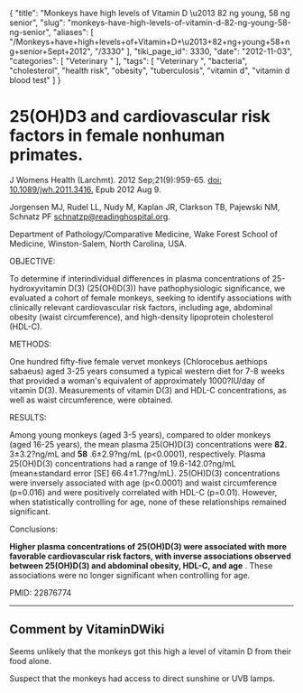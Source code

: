 {
    "title": "Monkeys have high levels of Vitamin D \u2013 82 ng young, 58 ng senior",
    "slug": "monkeys-have-high-levels-of-vitamin-d-82-ng-young-58-ng-senior",
    "aliases": [
        "/Monkeys+have+high+levels+of+Vitamin+D+\u2013+82+ng+young+58+ng+senior+Sept+2012",
        "/3330"
    ],
    "tiki_page_id": 3330,
    "date": "2012-11-03",
    "categories": [
        "Veterinary "
    ],
    "tags": [
        "Veterinary ",
        "bacteria",
        "cholesterol",
        "health risk",
        "obesity",
        "tuberculosis",
        "vitamin d",
        "vitamin d blood test"
    ]
}


# 25(OH)D3 and cardiovascular risk factors in female nonhuman primates.

J Womens Health (Larchmt). 2012 Sep;21(9):959-65. [doi: 10.1089/jwh.2011.3416.](https://doi.org/10.1089/jwh.2011.3416.) Epub 2012 Aug 9.

Jorgensen MJ, Rudel LL, Nudy M, Kaplan JR, Clarkson TB, Pajewski NM, Schnatz PF schnatzp@readinghospital.org.

Department of Pathology/Comparative Medicine, Wake Forest School of Medicine, Winston-Salem, North Carolina, USA.

OBJECTIVE:

To determine if interindividual differences in plasma concentrations of 25-hydroxyvitamin D(3) (25(OH)D(3)) have pathophysiologic significance, we evaluated a cohort of female monkeys, seeking to identify associations with clinically relevant cardiovascular risk factors, including age, abdominal obesity (waist circumference), and high-density lipoprotein cholesterol (HDL-C).

METHODS:

One hundred fifty-five female vervet monkeys (Chlorocebus aethiops sabaeus) aged 3-25 years consumed a typical western diet for 7-8 weeks that provided a woman's equivalent of approximately 1000?IU/day of vitamin D(3). Measurements of vitamin D(3) and HDL-C concentrations, as well as waist circumference, were obtained.

RESULTS:

Among young monkeys (aged 3-5 years), compared to older monkeys (aged 16-25 years), the mean plasma 25(OH)D(3) concentrations were  **82.** 3±3.2?ng/mL and  **58** .6±2.9?ng/mL (p<0.0001), respectively. Plasma 25(OH)D(3) concentrations had a range of 19.6-142.0?ng/mL (mean±standard error <span>[SE]</span> 66.4±1.7?ng/mL). 25(OH)D(3) concentrations were inversely associated with age (p<0.0001) and waist circumference (p=0.016) and were positively correlated with HDL-C (p=0.01). However, when statistically controlling for age, none of these relationships remained significant. 

Conclusions: 

 **Higher plasma concentrations of 25(OH)D(3) were associated with more favorable cardiovascular risk factors, with inverse associations observed between 25(OH)D(3) and abdominal obesity, HDL-C, and age** . These associations were no longer significant when controlling for age.

PMID: 22876774

- - - - - - - - - - - - 

## Comment by VitaminDWiki

Seems unlikely that the monkeys got this high a level of vitamin D from their food alone.

Suspect that the monkeys had access to direct sunshine or UVB lamps.